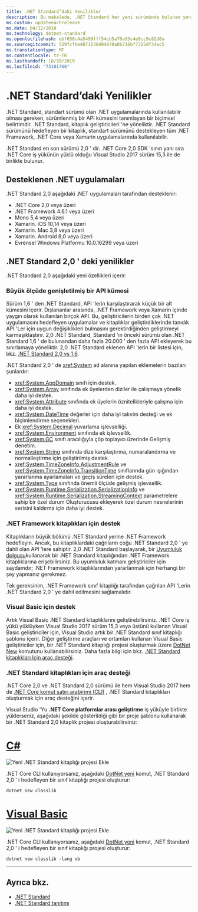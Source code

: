 ```yaml
---
title: .NET Standard’daki Yenilikler
description: Bu makalede, .NET Standard her yeni sürümünde bulunan yeni özellikler ve geliştirmeler özetlenmektedir.
ms.custom: updateeachrelease
ms.date: 04/12/2018
ms.technology: dotnet-standard
ms.openlocfilehash: ebf656c4a5499fff54cb5a70a93c4e8cc9c82d0a
ms.sourcegitcommit: 559fcfbe4871636494870a8b716bf7325df34ac5
ms.translationtype: MT
ms.contentlocale: tr-TR
ms.lasthandoff: 10/30/2019
ms.locfileid: "73101766"
---
```

# <a name="whats-new-in-the-net-standard"></a>.NET Standard’daki Yenilikler

.NET Standard, standart sürümü olan .NET uygulamalarında kullanılabilir olması gereken, sürümlenmiş bir API kümesini tanımlayan bir biçimsel belirtimdir. .NET Standard, kitaplık geliştiricileri 'ne yöneliktir. .NET Standard sürümünü hedefleyen bir kitaplık, standart sürümünü destekleyen tüm .NET Framework, .NET Core veya Xamarin uygulamalarında kullanılabilir.

.NET Standard en son sürümü 2,0 ' dir. .NET Core 2,0 SDK 'sının yanı sıra .NET Core iş yükünün yüklü olduğu Visual Studio 2017 sürüm 15,3 ile de birlikte bulunur.

## <a name="supported-net-implementations"></a>Desteklenen .NET uygulamaları

.NET Standard 2,0 aşağıdaki .NET uygulamaları tarafından desteklenir:

- .NET Core 2,0 veya üzeri
- .NET Framework 4.6.1 veya üzeri
- Mono 5,4 veya üzeri
- Xamarin. iOS 10,14 veya üzeri
- Xamarin. Mac 3,8 veya üzeri
- Xamarin. Android 8,0 veya üzeri
- Evrensel Windows Platformu 10.0.16299 veya üzeri

## <a name="whats-new-in-the-net-standard-20"></a>.NET Standard 2,0 ' deki yenilikler

.NET Standard 2,0 aşağıdaki yeni özellikleri içerir:

### <a name="a-vastly-expanded-set-of-apis"></a>Büyük ölçüde genişletilmiş bir API kümesi

Sürüm 1,6 ' den .NET Standard, API 'lerin karşılaştırarak küçük bir alt kümesini içerir. Dışlananlar arasında, .NET Framework veya Xamarin içinde yaygın olarak kullanılan birçok API. Bu, geliştiricilerin birden çok .NET uygulamasını hedefleyen uygulamalar ve kitaplıklar geliştirdiklerinde tanıdık API 'Ler için uygun değişiklikleri bulmasını gerektirdiğinden geliştirmeyi karmaşıklaştırır. 2,0 .NET Standard, Standard 'ın önceki sürümü olan .NET Standard 1,6 ' de bulunandan daha fazla 20.000 ' den fazla API ekleyerek bu sınırlamaya yöneliktir. 2,0 .NET Standard eklenen API 'lerin bir listesi için, bkz. [.NET Standard 2,0 vs 1,6](https://raw.githubusercontent.com/dotnet/standard/master/docs/versions/netstandard2.0_diff.md).

.NET Standard 2,0 ' de <xref:System> ad alanına yapılan eklemelerin bazıları şunlardır:

- <xref:System.AppDomain> sınıfı için destek.
- <xref:System.Array> sınıfında ek üyelerden diziler ile çalışmaya yönelik daha iyi destek.
- <xref:System.Attribute> sınıfında ek üyelerin öznitelikleriyle çalışma için daha iyi destek.
- <xref:System.DateTime> değerler için daha iyi takvim desteği ve ek biçimlendirme seçenekleri.
- Ek <xref:System.Decimal> yuvarlama işlevselliği.
- <xref:System.Environment> sınıfında ek işlevsellik.
- <xref:System.GC> sınıfı aracılığıyla çöp toplayıcı üzerinde Gelişmiş denetim.
- <xref:System.String> sınıfında dize karşılaştırma, numaralandırma ve normalleştirme için geliştirilmiş destek.
- <xref:System.TimeZoneInfo.AdjustmentRule> ve <xref:System.TimeZoneInfo.TransitionTime> sınıflarında gün ışığından yararlanma ayarlamaları ve geçiş süreleri için destek.
- <xref:System.Type> sınıfında önemli ölçüde gelişmiş işlevsellik.
- <xref:System.Runtime.Serialization.SerializationInfo> ve <xref:System.Runtime.Serialization.StreamingContext> parametrelere sahip bir özel durum Oluşturucusu ekleyerek özel durum nesnelerinin serisini kaldırma için daha iyi destek.

### <a name="support-for-net-framework-libraries"></a>.NET Framework kitaplıkları için destek

Kitaplıkların büyük bölümü .NET Standard yerine .NET Framework hedefleyin. Ancak, bu kitaplıklardaki çağrıların çoğu .NET Standard 2,0 ' ye dahil olan API 'lere sahiptir. 2,0 .NET Standard başlayarak, bir [Uyumluluk dolgusu](https://github.com/dotnet/standard/blob/master/docs/planning/netstandard-2.0/README.md#assembly-unification)kullanarak bir .NET Standard kitaplığından .NET Framework kitaplıklarına erişebilirsiniz. Bu uyumluluk katmanı geliştiriciler için saydamdır; .NET Framework kitaplıklarından yararlanmak için herhangi bir şey yapmanız gerekmez.

Tek gereksinim, .NET Framework sınıf kitaplığı tarafından çağrılan API 'Lerin .NET Standard 2,0 ' ye dahil edilmesini sağlamalıdır.

### <a name="support-for-visual-basic"></a>Visual Basic için destek

Artık Visual Basic .NET Standard kitaplıklarını geliştirebilirsiniz. .NET Core iş yükü yüklüyken Visual Studio 2017 sürüm 15,3 veya üstünü kullanan Visual Basic geliştiriciler için, Visual Studio artık bir .NET Standard sınıf kitaplığı şablonu içerir. Diğer geliştirme araçları ve ortamları kullanan Visual Basic geliştiriciler için, bir .NET Standard kitaplığı projesi oluşturmak üzere [DotNet New](../../core/tools/dotnet-new.md) komutunu kullanabilirsiniz. Daha fazla bilgi için bkz. [.NET Standard kitaplıkları Için araç desteği](#tooling-support-for-net-standard-libraries).

### <a name="tooling-support-for-net-standard-libraries"></a>.NET Standard kitaplıkları için araç desteği

.NET Core 2,0 ve .NET Standard 2,0 sürümü ile hem Visual Studio 2017 hem de [.NET Core komut satırı arabirimi (CLI)](../../core/tools/index.md) , .NET Standard kitaplıkları oluşturmak için araç desteğini içerir.

Visual Studio 'Yu **.NET Core platformlar arası geliştirme** iş yüküyle birlikte yüklerseniz, aşağıdaki şekilde gösterildiği gibi bir proje şablonu kullanarak bir .NET Standard 2,0 kitaplık projesi oluşturabilirsiniz:

<!-- markdownlint-disable MD025 -->

# <a name="ctabcsharp"></a>[C#](#tab/csharp)

![Yeni .NET Standard kitaplığı projesi Ekle](./media/std-project-cs.png)

.NET Core CLI kullanıyorsanız, aşağıdaki [DotNet yeni](../../core/tools/dotnet-new.md) komut, .NET Standard 2,0 ' i hedefleyen bir sınıf kitaplığı projesi oluşturur:

```dotnetcli
dotnet new classlib
```

# <a name="visual-basictabvb"></a>[Visual Basic](#tab/vb)

![Yeni .NET Standard kitaplığı projesi Ekle](./media/std-project-vb.png)

.NET Core CLI kullanıyorsanız, aşağıdaki [DotNet yeni](../../core/tools/dotnet-new.md) komut, .NET Standard 2,0 ' i hedefleyen bir sınıf kitaplığı projesi oluşturur:

```dotnetcli
dotnet new classlib -lang vb
```

---

## <a name="see-also"></a>Ayrıca bkz.

- [.NET Standard](../net-standard.md)
- [.NET Standard tanıtımı](https://devblogs.microsoft.com/dotnet/introducing-net-standard/)
